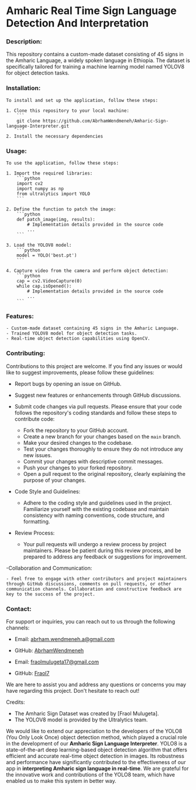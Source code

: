 
# Amharic Real Time Sign Language Detection And Interpretation


### Description:

This repository contains a custom-made dataset consisting of 45 signs in the Amharic Language, a widely spoken language in Ethiopia. The dataset is specifically tailored for training a machine learning model named YOLOV8 for object detection tasks.


### Installation:

    To install and set up the application, follow these steps:

    1. Clone this repository to your local machine:
        ```
        git clone https://github.com/AbrhamWendmeneh/Amharic-Sign-language-Interpreter.git
        ```
    2. Install the necessary dependencies


### Usage:
    To use the application, follow these steps:

    1. Import the required libraries:
        ```python
        import cv2
        import numpy as np
        from ultralytics import YOLO
        ```

    2. Define the function to patch the image:
        ```python
        def patch_image(img, results):
            # Implementation details provided in the source code
            ...
        ```

    3. Load the YOLOV8 model:
        ```python
        model = YOLO('best.pt')
        ```

    4. Capture video from the camera and perform object detection:
        ```python
        cap = cv2.VideoCapture(0)
        while cap.isOpened():
            # Implementation details provided in the source code
            ...
        ```

###  Features:
    - Custom-made dataset containing 45 signs in the Amharic Language.
    - Trained YOLOV8 model for object detection tasks.
    - Real-time object detection capabilities using OpenCV.


###  Contributing:

Contributions to this project are welcome. If you find any issues or would like to suggest improvements, please follow these guidelines:

- Report bugs by opening an issue on GitHub.
- Suggest new features or enhancements through GitHub discussions.
- Submit code changes via pull requests. Please ensure that your code follows the repository's coding standards and follow these steps to contribute code:

    - Fork the repository to your GitHub account.
    - Create a new branch for your changes based on the `main` branch.
    - Make your desired changes to the codebase.
    - Test your changes thoroughly to ensure they do not introduce any new issues.
    - Commit your changes with descriptive commit messages.
    - Push your changes to your forked repository.
    - Open a pull request to the original repository, clearly explaining the purpose of your changes.

- Code Style and Guidelines:

    - Adhere to the coding style and guidelines used in the project. Familiarize yourself with the existing codebase and maintain consistency with naming conventions, code structure, and formatting.

- Review Process:

    - Your pull requests will undergo a review process by project maintainers. Please be patient during this review process, and be prepared to address any feedback or suggestions for improvement.

-Collaboration and Communication:

    - Feel free to engage with other contributors and project maintainers through GitHub discussions, comments on pull requests, or other communication channels. Collaboration and constructive feedback are key to the success of the project.


### Contact:

For support or inquiries, you can reach out to us through the following channels:

- Email: [abrham.wendmeneh.a@gmail.com](mailto:abrham.wendmeneh.a@gmail.com)
- GitHub: [AbrhamWendmeneh](https://github.com//AbrhamWendmeneh//)

- Email: [fraolmulugeta17@gmail.com](mailto:fraolmulugeta17@gmail.com)
- GitHub: [Fraol7](https://github.com//Fraol7//)

We are here to assist you and address any questions or concerns you may have regarding this project. Don't hesitate to reach out!


Credits:

- The Amharic Sign Dataset was created by [Fraol Mulugeta].
- The YOLOV8 model is provided by the Ultralytics team.

We would like to extend our appreciation to the developers of the YOLO8 (You Only Look Once) object detection method, which played a crucial role in the development of our **Amharic Sign Language Interpreter**. YOLO8 is a state-of-the-art deep learning-based object detection algorithm that offers efficient and accurate real-time object detection in images. Its robustness and performance have significantly contributed to the effectiveness of our app in **interpreting Amharic sign language in real-time**. We are grateful for the innovative work and contributions of the YOLO8 team, which have enabled us to make this system in better way.
